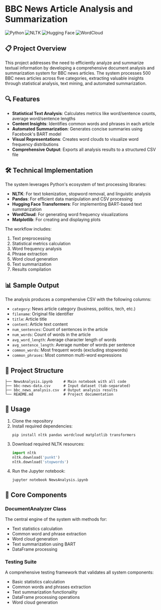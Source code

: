 # BBC News Article Analysis and Summarization

![Python](https://img.shields.io/badge/Python-3.8+-blue.svg)
![NLTK](https://img.shields.io/badge/NLTK-3.7-green.svg)
![Hugging Face](https://img.shields.io/badge/HuggingFace-Transformers-yellow.svg)
![WordCloud](https://img.shields.io/badge/WordCloud-1.8.2-orange.svg)

## 📋 Project Overview

This project addresses the need to efficiently analyze and summarize textual information by developing a comprehensive document analysis and summarization system for BBC news articles. The system processes 500 BBC news articles across five categories, extracting valuable insights through statistical analysis, text mining, and automated summarization.

## 🔍 Features

- **Statistical Text Analysis**: Calculates metrics like word/sentence counts, average word/sentence lengths
- **Content Insights**: Identifies common words and phrases in each article
- **Automated Summarization**: Generates concise summaries using Facebook's BART model
- **Visual Representations**: Creates word clouds to visualize word frequency distributions
- **Comprehensive Output**: Exports all analysis results to a structured CSV file

## 🛠️ Technical Implementation

The system leverages Python's ecosystem of text processing libraries:

- **NLTK**: For text tokenization, stopword removal, and linguistic analysis
- **Pandas**: For efficient data manipulation and CSV processing
- **Hugging Face Transformers**: For implementing BART-based text summarization
- **WordCloud**: For generating word frequency visualizations 
- **Matplotlib**: For creating and displaying plots

The workflow includes:
1. Text preprocessing
2. Statistical metrics calculation
3. Word frequency analysis
4. Phrase extraction
5. Word cloud generation
6. Text summarization
7. Results compilation

## 📊 Sample Output

The analysis produces a comprehensive CSV with the following columns:
- `category`: News article category (business, politics, tech, etc.)
- `filename`: Original file identifier
- `title`: Article title
- `content`: Article text content
- `num_sentences`: Count of sentences in the article
- `num_words`: Count of words in the article
- `avg_word_length`: Average character length of words
- `avg_sentence_length`: Average number of words per sentence
- `common_words`: Most frequent words (excluding stopwords)
- `common_phrases`: Most common multi-word expressions

## 📁 Project Structure

```
├── NewsAnalysis.ipynb     # Main notebook with all code
├── bbc-news-data.csv      # Input dataset (tab-separated)
├── bbc_news_analysis.csv  # Output analysis results
└── README.md              # Project documentation
```

## 🔧 Usage

1. Clone the repository
2. Install required dependencies:
   ```
   pip install nltk pandas wordcloud matplotlib transformers
   ```
3. Download required NLTK resources:
   ```python
   import nltk
   nltk.download('punkt')
   nltk.download('stopwords')
   ```
4. Run the Jupyter notebook:
   ```
   jupyter notebook NewsAnalysis.ipynb
   ```

## 🧩 Core Components

### DocumentAnalyzer Class

The central engine of the system with methods for:
- Text statistics calculation
- Common word and phrase extraction
- Word cloud generation
- Text summarization using BART
- DataFrame processing

### Testing Suite

A comprehensive testing framework that validates all system components:
- Basic statistics calculation
- Common words and phrases extraction
- Text summarization functionality
- DataFrame processing operations
- Word cloud generation
